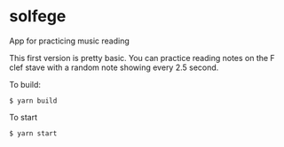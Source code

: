 # solfege
App for practicing music reading

This first version is pretty basic. 
You can practice reading notes on the F clef stave with a random note showing every 2.5 second.

To build:
```
$ yarn build
```

To start
```
$ yarn start
```
